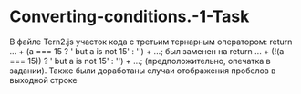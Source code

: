 # Converting-conditions.-1-Task
В файле Tern2.js участок кода с третьим тернарным оператором: return ... + (a === 15 ? ' but a is not 15' : '') + ...; был заменен на return ... + (!(a === 15)) ? ' but a is not 15' : '') + ...; (предположительно, опечатка в задании). Также были доработаны случаи отображения пробелов в выходной строке
